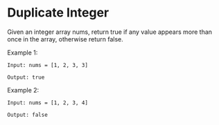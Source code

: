 ﻿# Duplicate Integer
Given an integer array nums, return true if any value appears more than once in the array, otherwise return false.

Example 1:
````
Input: nums = [1, 2, 3, 3]

Output: true
````
Example 2:
````
Input: nums = [1, 2, 3, 4]

Output: false
````
